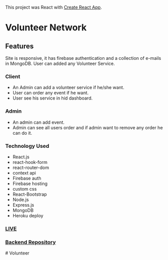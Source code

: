 This project was React with [Create React App](https://github.com/facebook/create-react-app).

# Volunteer Network

## Features
Site is responsive, it has firebase authentication and a collection of e-mails in MongoDB. User can added any Volunteer Service.

### Client 
- An Admin can add a volunteer service if he/she want.
- User can order any event if he want.
- User see his service in hid dashboard.

### Admin
- An admin can add event.
- Admin can see all users order and if admin want to remove any order he can do it.


### Technology Used 

- React.js
- react-hook-form
- react-router-dom
- context api
- Firebase auth
- Firebase hosting
- custom css
- React-Bootstrap
- Node.js
- Express.js
- MongoDB
- Heroku deploy

### [LIVE](https://volunteen-network.web.app/)
### [Backend Repository](https://github.com/sonjoybarmon/volunteer-network-server)
#   V o l u n t e e r  
 